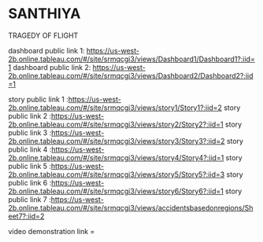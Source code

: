 # SANTHIYA
TRAGEDY OF FLIGHT

dashboard public link 1: https://us-west-2b.online.tableau.com/#/site/srmqcgi3/views/Dashboard1/Dashboard1?:iid=1
dashboard public link 2: https://us-west-2b.online.tableau.com/#/site/srmqcgi3/views/Dashboard2/Dashboard2?:iid=1

story public link 1 :https://us-west-2b.online.tableau.com/#/site/srmqcgi3/views/story1/Story1?:iid=2
story public link 2 :https://us-west-2b.online.tableau.com/#/site/srmqcgi3/views/story2/Story2?:iid=1
story public link 3 :https://us-west-2b.online.tableau.com/#/site/srmqcgi3/views/story3/Story3?:iid=2
story public link 4 :https://us-west-2b.online.tableau.com/#/site/srmqcgi3/views/story4/Story4?:iid=1
story public link 5 :https://us-west-2b.online.tableau.com/#/site/srmqcgi3/views/story5/Story5?:iid=3
story public link 6 :https://us-west-2b.online.tableau.com/#/site/srmqcgi3/views/story6/Story6?:iid=1
story public link 7 :https://us-west-2b.online.tableau.com/#/site/srmqcgi3/views/accidentsbasedonregions/Sheet7?:iid=2

video demonstration link =
